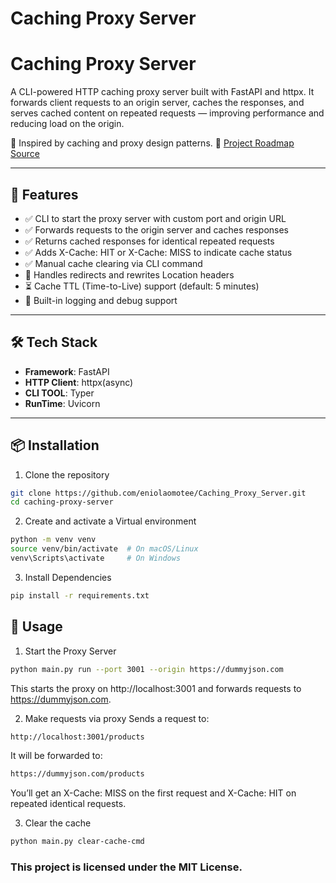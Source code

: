 # Caching Proxy Server

# Caching Proxy Server
A CLI-powered HTTP caching proxy server built with FastAPI and httpx.
It forwards client requests to an origin server, caches the responses, and serves cached content on repeated requests — improving performance and reducing load on the origin.

📌 Inspired by caching and proxy design patterns.
📌 [Project Roadmap Source](https://roadmap.sh/projects/caching-server)

---

## 🚀 Features
- ✅ CLI to start the proxy server with custom port and origin URL
- ✅ Forwards requests to the origin server and caches responses
- ✅ Returns cached responses for identical repeated requests
- ✅ Adds X-Cache: HIT or X-Cache: MISS to indicate cache status
- ✅ Manual cache clearing via CLI command
- 🔁 Handles redirects and rewrites Location headers
- ⏳ Cache TTL (Time-to-Live) support (default: 5 minutes)
- 🧪 Built-in logging and debug support
---

## 🛠️ Tech Stack

- **Framework**: FastAPI
- **HTTP Client**: httpx(async)
- **CLI TOOL**: Typer
- **RunTime**: Uvicorn


---

## 📦 Installation

1. Clone the repository

```bash
git clone https://github.com/eniolaomotee/Caching_Proxy_Server.git
cd caching-proxy-server
```

2. Create and activate a Virtual environment

```bash
python -m venv venv
source venv/bin/activate  # On macOS/Linux
venv\Scripts\activate     # On Windows
```

3. Install Dependencies

```bash
pip install -r requirements.txt
```

## 🚀 Usage

1. Start the Proxy Server
```bash
python main.py run --port 3001 --origin https://dummyjson.com

```
This starts the proxy on http://localhost:3001 and forwards requests to https://dummyjson.com.



2. Make requests via proxy
Sends a request to:
```bash
http://localhost:3001/products
```
It will be forwarded to:

```bash
https://dummyjson.com/products
```

You’ll get an X-Cache: MISS on the first request and X-Cache: HIT on repeated identical requests.

3. Clear the cache
```bash
python main.py clear-cache-cmd

```


### This project is licensed under the MIT License.
